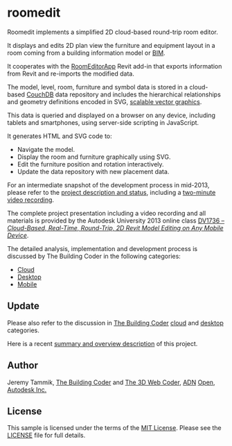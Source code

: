 # roomedit

Roomedit implements a simplified 2D cloud-based round-trip room editor.

It displays and edits 2D plan view the furniture and equipment layout in a room coming from a building information model
or [BIM](https://en.wikipedia.org/wiki/Building_information_modeling).

It cooperates with the [RoomEditorApp](https://github.com/jeremytammik/RoomEditorApp) Revit add-in that exports information from Revit and re-imports the modified data.

The model, level, room, furniture and symbol data is stored in a
cloud-based [CouchDB](https://couchdb.apache.org) data
repository and includes the hierarchical relationships and geometry definitions encoded in SVG,
[scalable vector graphics](https://en.wikipedia.org/wiki/Scalable_Vector_Graphics).

This data is queried and displayed on a browser on any device, including tablets and smartphones, using server-side scripting in JavaScript.

It generates HTML and SVG code to:

- Navigate the model.
- Display the room and furniture graphically using SVG.
- Edit the furniture position and rotation interactively.
- Update the data repository with new placement data.

For an intermediate snapshot of the development process in mid-2013, please refer to
the [project description and status](http://thebuildingcoder.typepad.com/blog/2013/05/my-cloud-based-2d-editor-implementation-status.html#2),
including a [two-minute video recording](https://www.youtube.com/watch?v=-FjXWokH1Ss).

The complete project presentation including a video recording and all materials is provided by the Autodesk University 2013 online class
[DV1736 &ndash; *Cloud-Based, Real-Time, Round-Trip, 2D Revit Model Editing on Any Mobile Device*](http://au.autodesk.com/au-online/classes-on-demand/class-catalog/2013/building-design-suite/dv1736).

The detailed analysis, implementation and development process is discussed by The Building Coder in the following categories:

- [Cloud](http://thebuildingcoder.typepad.com/blog/cloud)
- [Desktop](http://thebuildingcoder.typepad.com/blog/desktop)
- [Mobile](http://thebuildingcoder.typepad.com/blog/mobile)


## Update

Please also refer to the discussion in [The Building Coder](http://thebuildingcoder.typepad.com)
[cloud](http://thebuildingcoder.typepad.com/blog/cloud) and
[desktop](http://thebuildingcoder.typepad.com/blog/desktop) categories.

Here is a
recent [summary and overview description](http://thebuildingcoder.typepad.com/blog/2015/11/connecting-desktop-and-cloud-room-editor-update.html#3) of
this project.


## Author

Jeremy Tammik,
[The Building Coder](http://thebuildingcoder.typepad.com) and
[The 3D Web Coder](http://the3dwebcoder.typepad.com),
[ADN](http://www.autodesk.com/adn)
[Open](http://www.autodesk.com/adnopen),
[Autodesk Inc.](http://www.autodesk.com)


## License

This sample is licensed under the terms of the [MIT License](http://opensource.org/licenses/MIT).
Please see the [LICENSE](LICENSE) file for full details.
